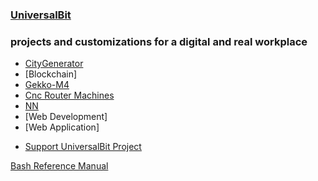 ### [UniversalBit](https://github.com/universalbit-dev)

### projects and customizations for a digital and real workplace

* [CityGenerator](https://universalbit-dev.github.io/CityGenerator/)
* [Blockchain]
* [Gekko-M4](https://universalbit-dev.github.io/gekko-m4/)
* [Cnc Router Machines](https://universalbit-dev.github.io/cnc-router-machines/)
* [NN](https://github.com/universalbit-dev/universalbit-dev/blob/main/ann/index.md)
* [Web Development]
* [Web Application]



- [Support UniversalBit Project](https://github.com/universalbit-dev/universalbit-dev/tree/main/support)





[Bash Reference Manual](https://www.gnu.org/software/bash/manual/html_node/index.html)

